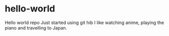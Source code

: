 # hello-world
Hello world repo
Just started using git hib
I like watching anime, playing the piano and travelling to Japan.
